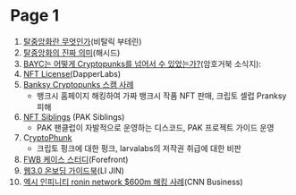 # Page 1

1. [탈중앙화란 무엇인가](https://medium.com/hashed-kr/the-meaning-of-decentralization-kr-f7942cf9fed6)(비탈릭 부테린)
2. [탈중앙화의 진짜 의미](https://medium.com/hashed-kr/decentralization-that-matters-kr-5b6f4ff5ef74)(해시드)
3. [BAYC는 어떻게 Cryptopunks를 넘어서 수 있었는가?](https://cryptoturtles.substack.com/p/bayc-cryptopunks-?s=r)(암호거북 소식지):&#x20;
4. [NFT License(](https://www.nftlicense.org)DapperLabs)
5. [Banksy Cryptopunks 스캠 사례](https://www.theartnewspaper.com/2021/08/31/were-banksy-and-pranksy-both-pranked-in-dollar330000-nft-sale)
   * 뱅크시 홈페이지 해킹하여 가짜 뱅크시 작품 NFT 판매, 크립토 셀럽 Pranksy 피해
6. [NFT Siblings](https://twitter.com/NFTSiblings?t=yJ\_0WCIapbR41T7AzxBfUw\&s=09%EC%97%90%EC%84%9C) (PAK Siblings)
   * PAK 팬클럽이 자발적으로 운영하는 디스코드, PAK 프로젝트 가이드 운영
7. C[ryptoPhunk](https://foundation.app/@cryptophunks/foundation/62017)
   * 크립토 펑크에 대한 펑크, larvalabs의 저작권 취급에 대한 비판
8. [FWB 케이스 스터디](https://forefront.market/learn/social-tokens/fwb-case-study)(Forefront)
9. [웹3.0 온보딩 가이드북](https://guidetoweb3.xyz)(LI JIN)
10. [엑시 인피니티 ronin network $600m 해킹 사례](https://edition.cnn.com/2022/03/29/tech/axie-infinity-ronin-hack/index.html)(CNN Business)
